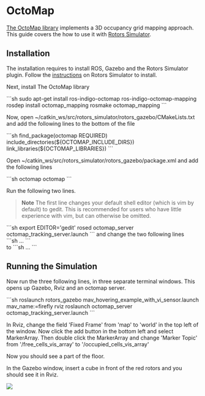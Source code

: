 # OctoMap

[The OctoMap library](http://octomap.github.io/) implements a 3D occupancy grid mapping approach. This guide covers the how to use it with [Rotors Simulator](https://github.com/ethz-asl/rotors_simulator/wiki/RotorS-Simulator).

## Installation

The installation requires to install ROS, Gazebo and the Rotors Simulator plugin. Follow the [instructions](https://github.com/ethz-asl/rotors_simulator) on Rotors Simulator to install.

Next, install The OctoMap library 
<div class="host-code"></div>
```sh
	sudo apt-get install ros-indigo-octomap ros-indigo-octomap-mapping
	rosdep install octomap_mapping
	rosmake octomap_mapping
```

Now, open ~/catkin_ws/src/rotors_simulator/rotors_gazebo/CMakeLists.txt	and add the following lines to the bottom of the file
<div class="host-code"></div>
```sh
	find_package(octomap REQUIRED)
	include_directories(${OCTOMAP_INCLUDE_DIRS})
	link_libraries(${OCTOMAP_LIBRARIES})
```

Open ~/catkin_ws/src/rotors_simulator/rotors_gazebo/package.xml and add the following lines	
<div class="host-code"></div>
```sh
	<build_depend>octomap</build_depend>
	<run_depend>octomap</run_depend>
```

Run the following two lines. 

> **Note** The first line changes your default shell editor (which is vim by default) to gedit. This is recommended for users who have little experience with vim, but can otherwise be omitted.

<div class="host-code"></div>
```sh
	export EDITOR='gedit'
	rosed octomap_server octomap_tracking_server.launch
```
and change the two following lines
<div class="host-code"></div>
```sh
	<param name="frame_id" type="string" value="map" />	
	...
	<!--remap from="cloud_in" to="/rgbdslam/batch_clouds" /-->
```
<div class="host-code"></div>
to
```sh
	<param name="frame_id" type="string" value="world" />	
	...
	<remap from="cloud_in" to="/firefly/vi_sensor/camera_depth/depth/points" />
```
 


## Running the Simulation

Now run the three following lines, in three separate terminal windows. This opens up Gazebo, Rviz and an octomap server.

<div class="host-code"></div>
```sh
	roslaunch rotors_gazebo mav_hovering_example_with_vi_sensor.launch  mav_name:=firefly
	rviz
	roslaunch octomap_server octomap_tracking_server.launch
```

In Rviz, change the field 'Fixed Frame' from 'map' to 'world' in the top left of the window.
Now click the add button in the bottom left and select MarkerArray. Then double click the MarkerArray and change 'Marker Topic' from '/free_cells_vis_array' to '/occupied_cells_vis_array'

Now you should see a part of the floor. 

In the Gazebo window, insert a cube in front of the red rotors and you should see it in Rviz.


![](../../images/sim/octomap.png)


